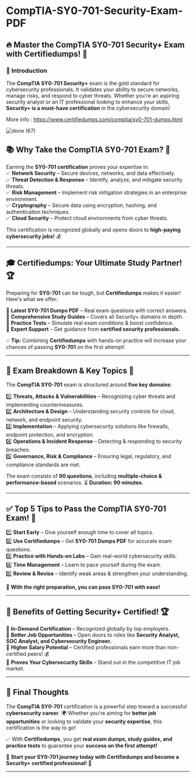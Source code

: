 # CompTIA-SY0-701-Security-Exam-PDF

## 🔥 **Master the CompTIA SY0-701 Security+ Exam with Certifiedumps!** 🎯  

### 📌 **Introduction**  
The **CompTIA SY0-701 Security+** exam is the gold standard for cybersecurity professionals. It validates your ability to secure networks, manage risks, and respond to cyber threats. Whether you're an aspiring security analyst or an IT professional looking to enhance your skills, **Security+ is a must-have certification** in the cybersecurity domain!  

More info : https://www.certifiedumps.com/comptia/sy0-701-dumps.html

![done (67)](https://github.com/user-attachments/assets/6775db85-fea6-46d2-b07c-2628d996a315)


## 📚 **Why Take the CompTIA SY0-701 Exam?** 🤔  

Earning the **SY0-701 certification** proves your expertise in:  
✅ **Network Security** – Secure devices, networks, and data effectively.  
✅ **Threat Detection & Response** – Identify, analyze, and mitigate security threats.  
✅ **Risk Management** – Implement risk mitigation strategies in an enterprise environment.  
✅ **Cryptography** – Secure data using encryption, hashing, and authentication techniques.  
✅ **Cloud Security** – Protect cloud environments from cyber threats.  

This certification is recognized globally and opens doors to **high-paying cybersecurity jobs!** 💰  

---

## 🎓 **Certifiedumps: Your Ultimate Study Partner!** 🏆  

Preparing for **SY0-701** can be tough, but **Certifiedumps** makes it easier! Here's what we offer:  

📌 **Latest SY0-701 Dumps PDF** – Real exam questions with correct answers.  
📌 **Comprehensive Study Guides** – Covers all Security+ domains in depth.  
📌 **Practice Tests** – Simulate real exam conditions & boost confidence.  
📌 **Expert Support** – Get guidance from **certified security professionals.**  

💡 **Tip:** Combining **Certifiedumps** with hands-on practice will increase your chances of passing **SY0-701** on the first attempt!  

---

## 📖 **Exam Breakdown & Key Topics** 🎯  

The **CompTIA SY0-701** exam is structured around **five key domains**:  

1️⃣ **Threats, Attacks & Vulnerabilities** – Recognizing cyber threats and implementing countermeasures.  
2️⃣ **Architecture & Design** – Understanding security controls for cloud, network, and endpoint security.  
3️⃣ **Implementation** – Applying cybersecurity solutions like firewalls, endpoint protection, and encryption.  
4️⃣ **Operations & Incident Response** – Detecting & responding to security breaches.  
5️⃣ **Governance, Risk & Compliance** – Ensuring legal, regulatory, and compliance standards are met.  

The exam consists of **90 questions**, including **multiple-choice & performance-based** scenarios. ⏳ **Duration: 90 minutes.**  

---

## ✅ **Top 5 Tips to Pass the CompTIA SY0-701 Exam!** 🎯  

1️⃣ **Start Early** – Give yourself enough time to cover all topics.  
2️⃣ **Use Certifiedumps** – Get **SY0-701 Dumps PDF** for accurate exam questions.  
3️⃣ **Practice with Hands-on Labs** – Gain real-world cybersecurity skills.  
4️⃣ **Time Management** – Learn to pace yourself during the exam.  
5️⃣ **Review & Revise** – Identify weak areas & strengthen your understanding.  

🚀 **With the right preparation, you can pass SY0-701 with ease!**  

---

## 🎯 **Benefits of Getting Security+ Certified!** 🏆  

🔹 **In-Demand Certification** – Recognized globally by top employers.  
🔹 **Better Job Opportunities** – Open doors to roles like **Security Analyst, SOC Analyst, and Cybersecurity Engineer.**  
🔹 **Higher Salary Potential** – Certified professionals earn more than non-certified peers! 💰  
🔹 **Proves Your Cybersecurity Skills** – Stand out in the competitive IT job market.  

---

## 🏁 **Final Thoughts**  

The **CompTIA SY0-701** certification is a powerful step toward a successful **cybersecurity career**. 🌍 Whether you're aiming for **better job opportunities** or looking to validate your **security expertise**, this certification is the way to go!  

✅ With **Certifiedumps**, you get **real exam dumps, study guides, and practice tests** to guarantee your **success on the first attempt!**  

🔗 **Start your SY0-701 journey today with Certifiedumps and become a Security+ certified professional!** 🚀  

---
